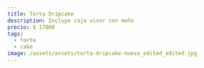 ```yaml
---
title: Torta Dripcake
description: Incluye caja visor con moño
precio: $ 17000
tags:
  - torta
  - cake
image: /assets/assets/torta-dripcake-nueva_edited_edited.jpg
---
```

